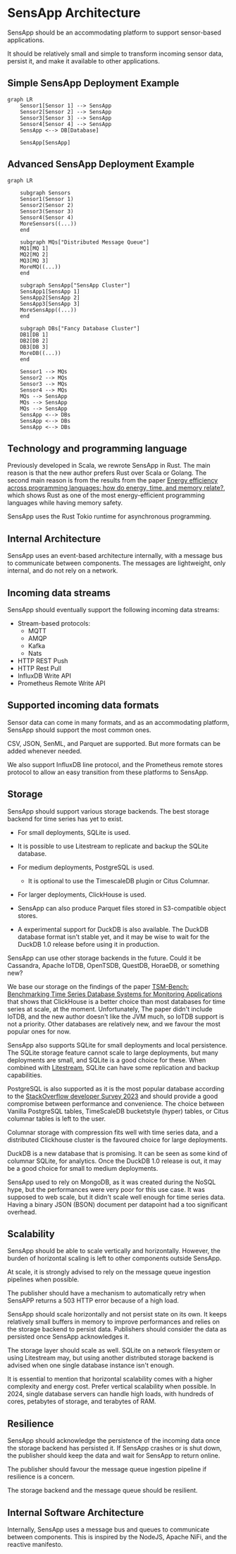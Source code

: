# SensApp Architecture

SensApp should be an accommodating platform to support sensor-based applications.

It should be relatively small and simple to transform incoming sensor data, persist it, and make it available to other applications.

## Simple SensApp Deployment Example
```mermaid
graph LR
    Sensor1[Sensor 1] --> SensApp
    Sensor2[Sensor 2] --> SensApp
    Sensor3[Sensor 3] --> SensApp
    Sensor4[Sensor 4] --> SensApp
    SensApp <--> DB[Database]

    SensApp[SensApp]
```

## Advanced SensApp Deployment Example
```mermaid
graph LR

    subgraph Sensors
    Sensor1(Sensor 1)
    Sensor2(Sensor 2)
    Sensor3(Sensor 3)
    Sensor4(Sensor 4)
    MoreSensors((...))
    end

    subgraph MQs["Distributed Message Queue"]
    MQ1[MQ 1]
    MQ2[MQ 2]
    MQ3[MQ 3]
    MoreMQ((...))
    end

    subgraph SensApp["SensApp Cluster"]
    SensApp1[SensApp 1]
    SensApp2[SensApp 2]
    SensApp3[SensApp 3]
    MoreSensApp((...))
    end

    subgraph DBs["Fancy Database Cluster"]
    DB1[DB 1]
    DB2[DB 2]
    DB3[DB 3]
    MoreDB((...))
    end

    Sensor1 --> MQs
    Sensor2 --> MQs
    Sensor3 --> MQs
    Sensor4 --> MQs
    MQs --> SensApp
    MQs --> SensApp
    MQs --> SensApp
    SensApp <--> DBs
    SensApp <--> DBs
    SensApp <--> DBs
```

## Technology and programming language

Previously developed in Scala, we rewrote SensApp in Rust. The main reason is that the new author prefers Rust over Scala or Golang. The second main reason is from the results from the paper [Energy efficiency across programming languages: how do energy, time, and memory relate?](https://dl.acm.org/doi/10.1145/3136014.3136031), which shows Rust as one of the most energy-efficient programming languages while having memory safety.

SensApp uses the Rust Tokio runtime for asynchronous programming.

## Internal Architecture

SensApp uses an event-based architecture internally, with a message bus to communicate between components. The messages are lightweight, only internal, and do not rely on a network.

## Incoming data streams

SensApp should eventually support the following incoming data streams:

 - Stream-based protocols:
   - MQTT
   - AMQP
   - Kafka
   - Nats
 - HTTP REST Push
 - HTTP Rest Pull
 - InfluxDB Write API
 - Prometheus Remote Write API

## Supported incoming data formats

Sensor data can come in many formats, and as an accommodating platform, SensApp should support the most common ones.

CSV, JSON, SenML, and Parquet are supported. But more formats can be added whenever needed.

We also support InfluxDB line protocol, and the Prometheus remote stores protocol to allow an easy transition from these platforms to SensApp.

## Storage

SensApp should support various storage backends. The best storage backend for time series has yet to exist.

 * For small deployments, SQLite is used.
  * It is possible to use Litestream to replicate and backup the SQLite database.
 * For medium deployments, PostgreSQL is used.
   * It is optional to use the TimescaleDB plugin or Citus Columnar.
 * For larger deployments, ClickHouse is used.

 * SensApp can also produce Parquet files stored in S3-compatible object stores.
 * A experimental support for DuckDB is also available. The DuckDB database format isn't stable yet, and it may be wise to wait for the DuckDB 1.0 release before using it in production.

SensApp can use other storage backends in the future. Could it be Cassandra, Apache IoTDB, OpenTSDB, QuestDB, HoraeDB, or something new?

We base our storage on the findings of the paper [TSM-Bench: Benchmarking Time Series Database Systems for Monitoring Applications](https://dl.acm.org/doi/abs/10.14778/3611479.3611532) that shows that ClickHouse is a better choice than most databases for time series at scale, at the moment. Unfortunately, The paper didn't include IoTDB, and the new author doesn't like the JVM much, so IoTDB support is not a priority. Other databases are relatively new, and we favour the most popular ones for now.

SensApp also supports SQLite for small deployments and local persistence. The SQLite storage feature cannot scale to large deployments, but many deployments are small, and SQLite is a good choice for these. When combined with [Litestream](https://litestream.io/), SQLite can have some replication and backup capabilities.

PostgreSQL is also supported as it is the most popular database according to the [StackOverflow developer Survey 2023](https://survey.stackoverflow.co/2023/) and should provide a good compromise between performance and convenience. The choice between Vanilla PostgreSQL tables, TimeScaleDB bucketstyle (hyper) tables, or Citus columnar tables is left to the user.

Columnar storage with compression fits well with time series data, and a distributed Clickhouse cluster is the favoured choice for large deployments.

DuckDB is a new database that is promising. It can be seen as some kind of columnar SQLite, for analytics. Once the DuckDB 1.0 release is out, it may be a good choice for small to medium deployments.

SensApp used to rely on MongoDB, as it was created during the NoSQL hype, but the performances were very poor for this use case. It was supposed to web scale, but it didn't scale well enough for time series data. Having a binary JSON (BSON) document per datapoint had a too significant overhead.

## Scalability

SensApp should be able to scale vertically and horizontally. However, the burden of horizontal scaling is left to other components outside SensApp.

At scale, it is strongly advised to rely on the message queue ingestion pipelines when possible.

The publisher should have a mechanism to automatically retry when SensAPP returns a 503 HTTP error because of a high load.

SensApp should scale horizontally and not persist state on its own. It keeps relatively small buffers in memory to improve performances and relies on the storage backend to persist data. Publishers should consider the data as persisted once SensApp acknowledges it.

The storage layer should scale as well. SQLite on a network filesystem or using Litestream may, but using another distributed storage backend is advised when one single database instance isn't enough.

It is essential to mention that horizontal scalability comes with a higher complexity and energy cost. Prefer vertical scalability when possible. In 2024, single database servers can handle high loads, with hundreds of cores, petabytes of storage, and terabytes of RAM.

## Resilience

SensApp should acknowledge the persistence of the incoming data once the storage backend has persisted it. If SensApp crashes or is shut down, the publisher should keep the data and wait for SensApp to return online.

The publisher should favour the message queue ingestion pipeline if resilience is a concern.

The storage backend and the message queue should be resilient.

## Internal Software Architecture

Internally, SensApp uses a message bus and queues to communicate between components. This is inspired by the NodeJS, Apache NiFi, and the reactive manifesto.
